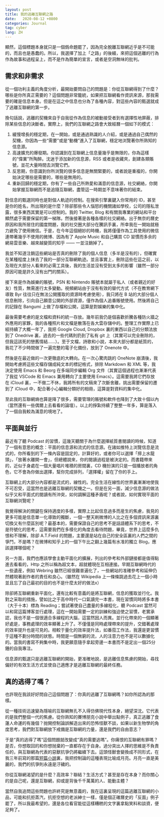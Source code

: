 ```yaml
---
layout: post
title: 我的逃離互聯網之路
date:   2020-08-12 +0800
categories: Journal
tag: cyber
lang: ZH
---
```


顯然，這個標題本身就只是一個僞命題罷了，因為完全脫離互聯網近乎是不可能的，而且也是愚蠢的。所以，我選擇了加上「之路」的後綴，來把這個逃離的行為作為故事和過程呈上，而不是作為簡單的宣言，或者是空洞無味的批判。

## 需求和非需求

從一個功利主義的角度分析，最開始要問自己的問題是：你從互聯網得到了什麼？哪些是你所真正需要的？這個問題非常籠統，如果把互聯網看作資訊來源，那我需要的確是信息本身。但是在這之中信息也分為了各種內容，對這些內容的甄選就成了逃離互聯網的第一步。

換句話說，逃離的契機來自于自我從作為信息的被動接受者到有選擇性地屏蔽，排除某些信息的決斷者。實際上，我們的互聯網之路會大致經曆一個如下的模式：
1. 緩慢增長的穩定期，在一開始，或是通過熟識的人介紹，或是通過自己偶然的契機，你因為一些“需要”或是“動機”進入了互聯網，穩定地浏覽著你所熟知的信息源。
2. 高速擴充的爆發期。你認識到在互聯網上信息量幾乎是無限的，你為這樣的“偉業”所陶醉。沈迷于添加新的信息源，RSS 或者是收藏夾，創建各類賬號，並花大量時間去浏覽它們。
3. 反思期，你意識到你所浏覽的很多信息是無關緊要的，或者說是重複的，你開始決定哪些是需要的，哪些是無用的。
4. 重新回歸的穩定期，你有了一些自己所熱愛和滿意的信息源，社交網絡，你開始掌握互聯網而不是追隨互聯網，盡管這一時期並不意味著你的結束。

對信息的甄選同時也是對個人軌迹的控制。在搜索引擎裏鍵入你常用的 ID，甚至是你的姓名，所出現的是什麼？除卻那些令人惱怒的機關諸如學校，公司的隱私泄露，很多東西其實是可以控制的。我的 Twitter, Blog 和有關我專業的網站和平台顯然處于需要保留的第一梯隊。然後接著是各種各樣的社交網絡。出于無奈的曆史原因和我所居住的國度問題，我的社交圈大部分在騰訊手裏，所幸我在一開始就極力避免了使用微信。于是，在今年這個絕妙的時機，我將僅僅作為工具使用的微信連帶著幾乎不使用的微博、因為有了 Apple Music 和自己購買 CD 習慣而多余的網易雲音樂、越來越變質的知乎 —— 一並注銷掉了。

我並不知道注銷這些網站是否真的刪除了我的個人信息（多半是沒有的），但確實在某種程度上抹去了我的一部分互聯網軌迹。並且事實上，刪除這些在這之前，以及現在大部分人看來的必需工具後，我的生活並沒有受到太多的影響（雖然一部分原因可能是許久沒有出門的關系）。

接下來是作為娛樂的賬號，PSN 和 Nintendo 賬號本就屬于私人（或者親近的好友）性質，無需進行太多變動。視頻網站由于沒有有效的替代方式（不在教育網下導致 Byr 往往只在無法公開獲取的資源時考慮使用），我只將在 B 站的大部分個人信息刪除，引向自己願意公開的外部資源，僅作為個人追番賬號使用。然後將自己的記錄在 Bangumi 上做了存檔和公開，這算是對娛樂的集中化。

最後需要考慮的是文檔和資料的統一存放。幾年前我仍是個喜歡折騰各種防火牆之外應用的家夥，我的各種照片和文檔是散落在各大雲存儲中的。整理工作實際上已經持續了大概一年了，我把 Google Cloud, Dropbox 裏的東西以自己的分類法放到了 Onedrive 裏，過去的一些代碼則扔到了私有 git 上（其實可以完全刪除的，但我這該死的戀舊情結……）。至于文檔，詩歌和小說，本來大部分都是紙質的，我花了不少時間做了一遍完整的電子化備份，放到了 Onenote 中。

然後是在最近做的一次更徹底的大轉向。在一次心驚肉跳的 OneNote 崩潰後，我開始考慮將這些文檔存儲成純文本的標記格式，排除 Markdown 和 XML 等，我決定使用 Emacs 和 Beorg 在多端同步編輯 Org 文件（其實這個過程也漸漸代表了我從 VSCode 和 Emacs 兼用轉向了主要使用 Emacs）。這需要我將它們存放在 iCloud 裏，一不做二不休，我將所有的文稿來了次斷舍離，挑出需要保留的遷到了 iCloud 中，配合著小心編輯分類好的相冊，這算是對資料的集中化。

至此我的互聯網熵也算是降了很多，需要管理的賬號和軟件也降到了大致十個以內（當然還有一些偶爾上去看看的論壇）。以上的掙紮持續了整整一年多，算是落入了一個自我較為滿意的境地了。

## 平面與並行

最近有了聽 Podcast 的習慣，這幾天聽關于為什麼選擇紙質書閱讀的時候，知道了一個有意思的概念：平面的信息源和流式的信息源。在諸如推特上浏覽信息是流式的，你所看到的下一條內容是固定的，計算好的，或者你可以選擇「擰上水龍頭」，「放著水離開一會」，但總體說來，你的閱讀過程是被決定的。而書籍帶來的，近似于身處在一個大量唱片堆積的房間裏，CD 機扮演的只是一個播放者的角色，它不會為你做出選擇，幫你完成排列，「選擇權」留在了你的手上。

互聯網上的大部分內容都是流式的，線性的。完全生活在線性的世界裏漸漸地使我不可忍受，這當然也是逃離互聯網的契機之一。但是在另一面，減少信息源的做法似乎又和平面式的閱讀有所沖突，如何調解這種矛盾呢？或者說，如何實現平面的互聯網浏覽呢？

我覺得解決的關鍵在保持適度的多樣，實際上比起信息過多而産生的焦慮，我見的更多可能是信息單一化導致的獨斷，一個一整天刷微博的人比之在多個資訊來源裏切換又有什麼區別呢？最基本的，需要保證自己的思考不是話語體系下的思考，不是符號化的思考，這需要我們在多樣化的角度去看待問題，畢竟，世界上這麼多仇恨和不理解，除卻 A.T.Field 的問題，主要還是站在自己的安全區裏的人們之間的爭鬥，不是嗎？在微博和知乎上的一個下午比之翻上幾篇有水准的獨立 Blog，應該選擇哪個呢？

另一方面，我們也應該學會主動平面化的擴展，列出的參考和外部鏈接都是值得點進去看看的，Http 之所以稱為超文本，超就體現在互相連接。早期互聯網時代的一些遺産，例如 Webring 雖然已經很難普遍化了，一些網站的准確參考和延伸仍然體現著創作者的責任和良心。（雖然在 Wikipedia 上一條條跳過去花上一個小時並且忘了自己最初的目的也不是什麼太好的做法x）

除卻將互聯網重新平面化，還有比較有意義的是將互聯網，信息的獲取並行化。我對之采取的措施，譬如比之于高中時代一口氣讀完一本書，現在習慣同時將多本書（大于十本）標為 Reading；嘗試著使自己盡量的多線程化，聽 Podcast 當然可以和寫這篇博客並行處理，這在一開始需要一定的訓練和強迫使之習慣，老實承認，我也不是一個很適合多線程的大腦，這當然因人而異。並行化帶來的一個顯著好處是，事務處理的效率顯著上升了。不僅僅是同時處理帶來的提升，交錯著處理的效率提升也是可見的。相較于量化的效率提升法，如番茄工作法，我還是更習慣于這種不劃分時間的狀態。時間是一個無窮的流，人的注意力也不是可以數據化的。當我的書寫不夠集中時，我更願意隨手拿起旁邊一本書而不是定出一個25分鍾的自我專注。

信息源的甄選只是逃離互聯網的開始，更准確地說，是逃離信息焦慮的開始，尋找偏好的有效生活方式並使自己適應才是逃離互聯網的最終任務。

## 真的逃得了嗎？

也許現在我該好好問自己這個問題了：你真的逃離了互聯網嗎？如你所認為的那樣。

從一種技術迅速變為隱喻的互聯網無孔不入得仿佛現代性本身，絕望深沈。它代表的是我們整個一代的焦慮。從你熟知的賽博朋克小說中舉出點例子，真正逃離了食蓮人命運的有幾個？抛開控制論誤解造出來的恐怖怪獸不談，如果以新生物學的角度思考，我們對互聯網放下戒備是互聯網的力量，還是我們的自由意志？

于是“真的逃得了嗎”這個問題就改變成“真的需要逃嗎”。你痛恨的互聯網有罪嗎？是否，你想取回的和你想抛棄的一直都存在于自身。過分突出人擇的思維是不負責任的，與互聯網為代表的惡獸抗爭仍將繼續下去。這頭怪獸會變換成不同形式，在我三年前寫的那篇[短篇小說][1]裏，我把控制論的這種表現比喻成月亮。月亮一直是美麗的，我們的抗爭則永遠是汙穢的。

你從互聯網渴望的是什麼？高效率？聯結？生活方式？甚至是存在本身？而你關心的是自己呢，還是互聯網，抑或是背後千千萬萬的人、能動主體？

當然自我追問這些問題也許終究是無意義的，我在這裏呈現的這篇逃離互聯網的小品，可能和抗拒蒸汽，抗拒空想的老派紳士一樣，僅是個正確曆史的「反面」例子罷了，所以我最希望的，還是各位看官能從這樣糟糕的文字裏拿點笑料和談資，便足夠了。

[1]:	https://yuki.systems/essay/2017/03/11/cyber-utopia.html

